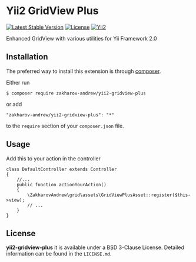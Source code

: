 # Yii2 GridView Plus

[![Latest Stable Version](https://poser.pugx.org/zakharov-andrew/yii2-gridview-plus/v/stable)](https://packagist.org/packages/zakharov-andrew/yii2-gridview-plus)
[![License](https://poser.pugx.org/zakharov-andrew/yii2-settings/license)](https://packagist.org/packages/zakharov-andrew/yii2-gridview-plus)
[![Yii2](https://img.shields.io/badge/Powered_by-Yii_Framework-green.svg?style=flat)](http://www.yiiframework.com/)

Enhanced GridView with various utilities for Yii Framework 2.0

## Installation

The preferred way to install this extension is through [composer](http://getcomposer.org/download/).

Either run

```
$ composer require zakharov-andrew/yii2-gridview-plus
```

or add

```
"zakharov-andrew/yii2-gridview-plus": "*"
```

to the ```require``` section of your ```composer.json``` file.

## Usage

Add this to your action in the controller

```
class DefaultController extends Controller
{
    //...
    public function actionYourAction()
    {
        \ZakharovAndrew\grid\assets\GridViewPlusAsset::register($this->view);
        // ...
    }
}
```


## License

**yii2-gridview-plus** it is available under a BSD 3-Clause License. Detailed information can be found in the `LICENSE.md`.
